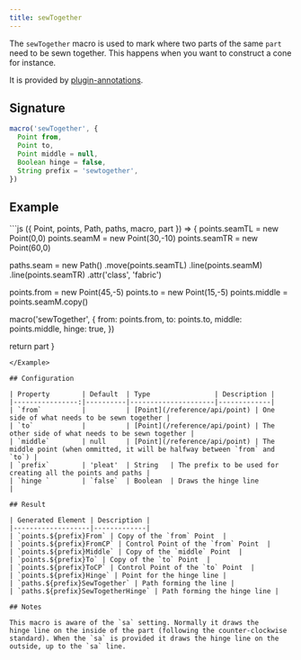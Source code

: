 ```yaml
---
title: sewTogether
---
```


The `sewTogether` macro is used to mark where two parts of the same `part` need 
to be sewn together. This happens when you want to construct a cone for instance.

It is provided by [plugin-annotations](/reference/plugins/annotations/).

## Signature

```js
macro('sewTogether', {
  Point from,
  Point to,
  Point middle = null,
  Boolean hinge = false,
  String prefix = 'sewtogether',
})
```

## Example

<Example caption="An example of the sewtogether macro">
```js
({ Point, points, Path, paths, macro, part }) => {
  points.seamTL = new Point(0,0)
  points.seamM = new Point(30,-10)
  points.seamTR = new Point(60,0)

  paths.seam = new Path()
    .move(points.seamTL)
    .line(points.seamM)
    .line(points.seamTR)
    .attr('class', 'fabric')

  points.from = new Point(45,-5)
  points.to = new Point(15,-5)
  points.middle = points.seamM.copy()

  macro('sewTogether', {
    from: points.from,
    to: points.to,
    middle: points.middle,
    hinge: true,
  })

  return part
}
```
</Example>

## Configuration

| Property        | Default  | Type                | Description |
|----------------:|----------|---------------------|-------------|
| `from`          |          | [Point](/reference/api/point) | One side of what needs to be sewn together |
| `to`            |          | [Point](/reference/api/point) | The other side of what needs to be sewn together |
| `middle`        | null     | [Point](/reference/api/point) | The middle point (when ommitted, it will be halfway between `from` and `to`) |
| `prefix`        | 'pleat'  | String   | The prefix to be used for creating all the points and paths |
| `hinge `        | `false`  | Boolean  | Draws the hinge line                  |

## Result

| Generated Element | Description |
|-------------------|-------------|
| `points.${prefix}From` | Copy of the `from` Point  |
| `points.${prefix}FromCP` | Control Point of the `from` Point  |
| `points.${prefix}Middle` | Copy of the `middle` Point  |
| `points.${prefix}To` | Copy of the `to` Point  |
| `points.${prefix}ToCP` | Control Point of the `to` Point  |
| `points.${prefix}Hinge` | Point for the hinge line |
| `paths.${prefix}SewTogether` | Path forming the line |
| `paths.${prefix}SewTogetherHinge` | Path forming the hinge line |

## Notes

This macro is aware of the `sa` setting. Normally it draws the 
hinge line on the inside of the part (following the counter-clockwise 
standard). When the `sa` is provided it draws the hinge line on the 
outside, up to the `sa` line.